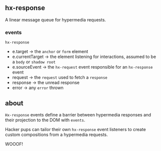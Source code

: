 ## hx-response

A linear message queue for hypermedia requests.

### events

`hx-response`
- e.target -> the `anchor` or `form` element
- e.currentTarget -> the element listening for interactions, assumed to be a `body` or `shadow root`
- e.sourceEvent -> the `hx-request` event responsible for an `hx-response` event
- request -> the `request` used to fetch a `response`
- response -> the unread response
- error -> any `error` thrown

## about

`Hx-response` events define a barrier between hypermedia responses and their projection to the DOM with `events`.

Hacker pups can tailor their own `hx-response` event listeners to create custom compositions from a hypermedia requests.

WOOOF!
